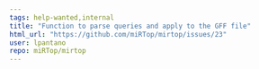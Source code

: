 ```yaml
---
tags: help-wanted,internal
title: "Function to parse queries and apply to the GFF file"
html_url: "https://github.com/miRTop/mirtop/issues/23"
user: lpantano
repo: miRTop/mirtop
---
```


